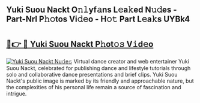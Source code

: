 ## Yuki Suou Nackt O𝚗𝚕yf𝚊ns L𝚎a𝚔ed N𝚞𝚍es - Part-Nrl P𝚑𝚘tos Vi𝚍𝚎o - H𝚘𝚝 Part L𝚎a𝚔s UYBk4

# <h2><a href="http://kfare5.oniu.top/?m=Yuki+Suou+Nackt">🔗👉 🔴 Yuki Suou Nackt P𝚑ot𝚘𝚜 V𝚒d𝚎o</a></h2>

[![Yuki Suou Nackt Nu𝚍e𝚜](https://i.imgur.com/0qMVB7G.gif)](http://kfare5.oniu.top/?m=Yuki+Suou+Nackt)
Virtual dance creator and web entertainer Yuki Suou Nackt, celebrated for publishing dance and lifestyle tutorials through solo and collaborative dance presentations and brief clips. Yuki Suou Nackt's public image is marked by its friendly and approachable nature, but the complexities of his personal life remain a source of fascination and intrigue.  
